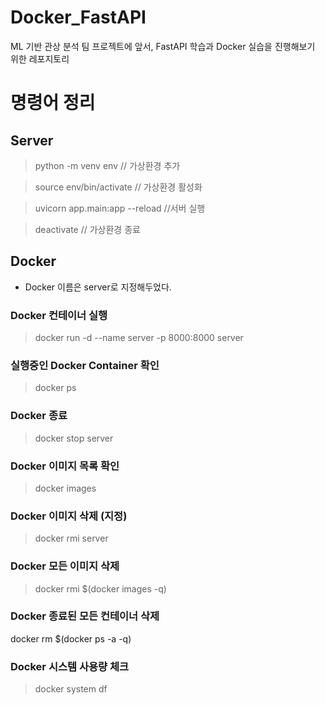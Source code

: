 # Docker_FastAPI

ML 기반 관상 분석 팀 프로젝트에 앞서, FastAPI 학습과 Docker 실습을 진행해보기 위한 레포지토리

# 명령어 정리

## Server

> python -m venv env // 가상환경 추가

> source env/bin/activate // 가상환경 활성화

> uvicorn app.main:app --reload //서버 실행

> deactivate // 가상환경 종료

## Docker

- Docker 이름은 server로 지정해두었다.

### Docker 컨테이너 실행

> docker run -d --name server -p 8000:8000 server

### 실행중인 Docker Container 확인

> docker ps

### Docker 종료

> docker stop server

### Docker 이미지 목록 확인

> docker images

### Docker 이미지 삭제 (지정)

> docker rmi server

### Docker 모든 이미지 삭제

> docker rmi $(docker images -q)

### Docker 종료된 모든 컨테이너 삭제

docker rm $(docker ps -a -q)

### Docker 시스템 사용량 체크

> docker system df

